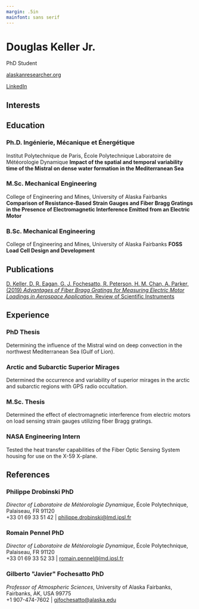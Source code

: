 ```yaml
---
margin: .5in
mainfont: sans serif
---
```


# Douglas Keller Jr.

PhD Student

[alaskanresearcher.org](https://www.alaskanresearcher.org)

[LinkedIn](https://www.linkedin.com/in/dg-kllr-jr/)

## Interests

## Education

### Ph.D. Ingénierie, Mécanique et Énergétique

Institut Polytechnique de Paris, École Polytechnique
Laboratoire de Météorologie Dynamique
**Impact of the spatial and temporal variability time of the Mistral on dense water formation in the Mediterranean Sea**

### M.Sc. Mechanical Engineering

College of Engineering and Mines, University of Alaska Fairbanks
**Comparison of Resistance-Based Strain Gauges and Fiber Bragg Gratings in the Presence of Electromagnetic Interference Emitted from an Electric Motor**

### B.Sc. Mechanical Engineering

College of Engineering and Mines, University of Alaska Fairbanks
**FOSS Load Cell Design and Development**

## Publications

[D. Keller, D. R. Eagan, G. J. Fochesatto, R. Peterson, H. M. Chan, A. Parker, (2019) *Advantages of Fiber Bragg Gratings for Measuring Electric Motor Loadings in Aerospace Application*, Review of Scientific Instruments](https://aip.scitation.org/doi/10.1063/1.5093556)

## Experience

### PhD Thesis

Determining the influence of the Mistral wind on deep convection in the northwest Mediterranean Sea (Gulf of Lion).

### Arctic and Subarctic Superior Mirages

Determined the occurrence and variability of superior mirages in the arctic and subarctic regions with GPS radio occultation.

### M.Sc. Thesis

Determined the effect of electromagnetic interference from electric motors on load sensing strain gauges utilizing fiber Bragg gratings.

### NASA Engineering Intern

Tested the heat transfer capabilities of the Fiber Optic Sensing System housing for use on the X-59 X-plane.

## References

### Philippe Drobinski PhD

*Director of Laboratoire de Météorologie Dynamique*, École Polytechnique, Palaiseau, FR 91120<br>
+33 01 69 33 51 42 | philippe.drobinski@lmd.ipsl.fr

### Romain Pennel PhD

*Director of Laboratoire de Météorologie Dynamique*, École Polytechnique, Palaiseau, FR 91120<br>
+33 01 69 33 52 33 | romain.pennel@lmd.ipsl.fr

### Gilberto "Javier" Fochesatto PhD

*Professor of Atmospheric Sciences*, University of Alaska Fairbanks, Fairbanks, AK, USA 99775<br>
+1 907-474-7602 | gjfochesatto@alaska.edu
